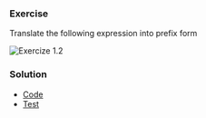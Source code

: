 ### Exercise
Translate the following expression into prefix form

![Exercize 1.2](https://mitpress.mit.edu/sicp/full-text/book/ch1-Z-G-3.gif)

### Solution
* [Code](../../src/chapter1/1.2/solution.rkt)
* [Test](../../src/chapter1/1.2/test.rkt)
